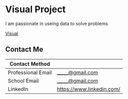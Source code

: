 
# Visual Project

I am passionate in useing data to solve problems


[Visual](https://github.com/jameshho/James_Portfolio/blob/master/Visual/Visualization)
## Contact Me
| Contact Method |  |
| --- | --- |
| Professional Email | _____@gmail.com |
| School Email | _____@gmail.com |
| LinkedIn | https://www.linkedin.com/ |

